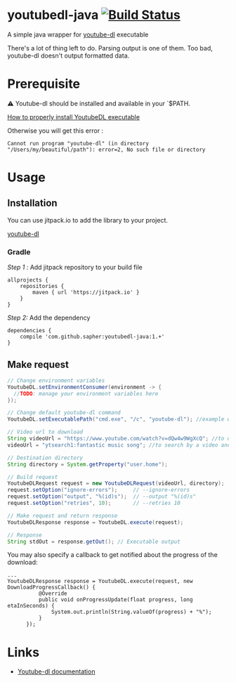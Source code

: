 # youtubedl-java [![Build Status](https://travis-ci.org/sapher/youtubedl-java.svg?branch=master)](https://travis-ci.org/sapher/youtubedl-java)

A simple java wrapper for [youtube-dl](https://github.com/rg3/youtube-dl) executable

There's a lot of thing left to do. Parsing output is one of them. Too bad, youtube-dl doesn't output formatted data.

# Prerequisite

:warning: Youtube-dl should be installed and available in your `$PATH.

[How to properly install YoutubeDL executable](https://rg3.github.io/youtube-dl/download.html)

Otherwise you will get this error :

`Cannot run program "youtube-dl" (in directory "/Users/my/beautiful/path"): error=2, No such file or directory`

# Usage

## Installation

You can use jitpack.io to add the library to your project.

[youtube-dl](https://jitpack.io/#sapher/youtubedl-java)

### Gradle

*Step 1 :* Add jitpack repository to your build file

```
allprojects {
    repositories {
        maven { url 'https://jitpack.io' }
    }
}
```

*Step 2:* Add the dependency

```
dependencies {
    compile 'com.github.sapher:youtubedl-java:1.+'
}
```

## Make request

```java
// Change environment variables
YoutubeDL.setEnvironmentConsumer(environment -> {
  //TODO: manage your environment variables here
});

// Change default youtube-dl command
YoutubeDL.setExecutablePath("cmd.exe", "/c", "youtube-dl"); //example with windows  

// Video url to download
String videoUrl = "https://www.youtube.com/watch?v=dQw4w9WgXcQ"; //to download youtube video url
videoUrl = "ytsearch1:fantastic music song"; //to search by a video and download it

// Destination directory
String directory = System.getProperty("user.home");

// Build request
YoutubeDLRequest request = new YoutubeDLRequest(videoUrl, directory);
request.setOption("ignore-errors");		// --ignore-errors
request.setOption("output", "%(id)s");	// --output "%(id)s"
request.setOption("retries", 10);		// --retries 10

// Make request and return response
YoutubeDLResponse response = YoutubeDL.execute(request);

// Response
String stdOut = response.getOut(); // Executable output
```

You may also specify a callback to get notified about the progress of the download:

```
...
YoutubeDLResponse response = YoutubeDL.execute(request, new DownloadProgressCallback() {
          @Override
          public void onProgressUpdate(float progress, long etaInSeconds) {
              System.out.println(String.valueOf(progress) + "%");
          }
      });
```
# Links
* [Youtube-dl documentation](https://github.com/sapher/youtubedl-java)
